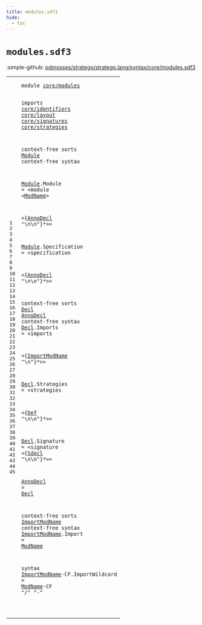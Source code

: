 ```yaml
---
title: modules.sdf3
hide:
  - toc
---
```


# `modules.sdf3`

:simple-github: [pdmosses/stratego/stratego.lang/syntax/core/modules.sdf3]

[pdmosses/stratego/stratego.lang/syntax/core/modules.sdf3]: https://github.com/pdmosses/stratego/blob/master/stratego.lang/syntax/core/modules.sdf3 "The source file on GitHub"

<div class="sdf3"><table class="highlighttable"><tbody><tr><td class="linenos"><div class="linenodiv"><pre><span></span>1
2
3
4
5
6
7
8
9
10
11
12
13
14
15
16
17
18
19
20
21
22
23
24
25
26
27
28
29
30
31
32
33
34
35
36
37
38
39
40
41
42
43
44
45
</pre></div></td>
<td class="code"><pre><code><span class="keyword">module</span> <a href="../../sugar/modules.sdf3#core/modules_31_43" id="core/modules_7_19" title="Referenced at ../../sugar/modules.sdf3 line 3">core/modules</a>

<span class="keyword">imports</span>
  <a href="../identifiers.sdf3#core/identifiers_7_23" id="core/identifiers_31_47" title="Defined at ../identifiers.sdf3 line 1">core/identifiers</a>
  <a href="../layout.sdf3#core/layout_7_18" id="core/layout_50_61" title="Defined at ../layout.sdf3 line 1">core/layout</a>
  <a href="../signatures.sdf3#core/signatures_7_22" id="core/signatures_64_79" title="Defined at ../signatures.sdf3 line 1">core/signatures</a>
  <a href="../strategies.sdf3#core/strategies_7_22" id="core/strategies_82_97" title="Defined at ../strategies.sdf3 line 1">core/strategies</a>

<span class="keyword">context-free sorts</span> <a href="../../StrategoLang.sdf3#Module_104_110" id="Module_118_124" title="Referenced at ../../StrategoLang.sdf3 line 7; ../../gradual-types/internal.sdf3 line 15">Module</a>
<span class="keyword">context-free syntax</span>

  <a href="../../StrategoLang.sdf3#Module_104_110" id="Module_148_154" title="Referenced at ../../StrategoLang.sdf3 line 7; ../../gradual-types/internal.sdf3 line 15">Module</a>.<span class="cons_Constructor"><span id="Module_155_161" title="Not referenced locally, nor via imports">Module</span></span> =
&lt;<span class="cons_String">module</span> &lt;<a href="../identifiers.sdf3#ModName_39_46" id="ModName_173_180" title="Defined at ../identifiers.sdf3 line 3, 5, 10, 11, 12, 13, 14">ModName</a>&gt;

&lt;{<a href="#AnnoDecl_294_302" id="AnnoDecl_185_193" title="Defined at line 22, 38">AnnoDecl</a> <span class="cons_Lit">"\n\n"</span>}*&gt;&gt;

  <a href="../../StrategoLang.sdf3#Module_104_110" id="Module_208_214" title="Referenced at ../../StrategoLang.sdf3 line 7; ../../gradual-types/internal.sdf3 line 15">Module</a>.<span class="cons_Constructor"><span id="Specification_215_228" title="Not referenced locally, nor via imports">Specification</span></span> =
&lt;<span class="cons_String">specification</span>

&lt;{<a href="#AnnoDecl_294_302" id="AnnoDecl_249_257" title="Defined at line 22, 38">AnnoDecl</a> <span class="cons_Lit">"\n\n"</span>}*&gt;&gt;

<span class="keyword">context-free sorts</span> <a href="#Decl_491_495" id="Decl_289_293" title="Referenced at line 38">Decl</a> <a href="#AnnoDecl_249_257" id="AnnoDecl_294_302" title="Referenced at line 20">AnnoDecl</a>
<span class="keyword">context-free syntax</span>
  <a href="#Decl_491_495" id="Decl_325_329" title="Referenced at line 38">Decl</a>.<span class="cons_Constructor"><span id="Imports_330_337" title="Not referenced locally, nor via imports">Imports</span></span> =
&lt;<span class="cons_String">imports</span>

&lt;{<a href="#ImportModName_516_529" id="ImportModName_352_365" title="Defined at line 40, 42, 45">ImportModName</a> <span class="cons_Lit">"\n"</span>}*&gt;&gt;

  <a href="#Decl_491_495" id="Decl_378_382" title="Referenced at line 38">Decl</a>.<span class="cons_Constructor"><span id="Strategies_383_393" title="Not referenced locally, nor via imports">Strategies</span></span> = 
&lt;<span class="cons_String">strategies</span>

&lt;{<a href="../strategies.sdf3#Def_187_190" id="Def_412_415" title="Defined at ../strategies.sdf3 line 13, 15, 25">Def</a> <span class="cons_Lit">"\n\n"</span>}*&gt;&gt;

  <a href="#Decl_491_495" id="Decl_430_434" title="Referenced at line 38">Decl</a>.<span class="cons_Constructor"><span id="Signature_435_444" title="Not referenced locally, nor via imports">Signature</span></span> =
&lt;<span class="cons_String">signature</span>
&lt;{<a href="../signatures.sdf3#Sdecl_596_601" id="Sdecl_460_465" title="Defined at ../signatures.sdf3 line 20, 23, 26">Sdecl</a> <span class="cons_Lit">"\n\n"</span>}*&gt;&gt;

  <a href="#AnnoDecl_249_257" id="AnnoDecl_480_488" title="Referenced at line 20">AnnoDecl</a> = <a href="#Decl_289_293" id="Decl_491_495" title="Defined at line 22, 24, 29, 34">Decl</a>

<span class="keyword">context-free sorts</span> <a href="#ImportModName_352_365" id="ImportModName_516_529" title="Referenced at line 27">ImportModName</a>
<span class="keyword">context-free syntax</span>
  <a href="#ImportModName_352_365" id="ImportModName_552_565" title="Referenced at line 27">ImportModName</a>.<span class="cons_Constructor"><span id="Import_566_572" title="Not referenced locally, nor via imports">Import</span></span> = <a href="../identifiers.sdf3#ModName_39_46" id="ModName_575_582" title="Defined at ../identifiers.sdf3 line 3, 5, 10, 11, 12, 13, 14">ModName</a>

<span class="keyword">syntax</span>
  <a href="#ImportModName_352_365" id="ImportModName_593_606" title="Referenced at line 27">ImportModName</a><span class="keyword">-CF</span>.<span class="cons_Constructor"><span id="ImportWildcard_610_624" title="Not referenced locally, nor via imports">ImportWildcard</span></span> = <a href="../identifiers.sdf3#ModName_39_46" id="ModName_627_634" title="Defined at ../identifiers.sdf3 line 3, 5, 10, 11, 12, 13, 14">ModName</a><span class="keyword">-CF</span> <span class="cons_Lit">"/"</span> <span class="cons_Lit">"-"</span>


</code></pre></td></tr></tbody></table></div>